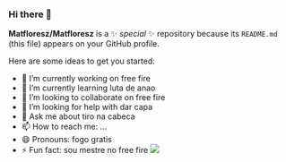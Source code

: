 ### Hi there 👋

**Matfloresz/Matfloresz** is a ✨ _special_ ✨ repository because its `README.md` (this file) appears on your GitHub profile.

Here are some ideas to get you started:

- 🔭 I’m currently working on free fire
- 🌱 I’m currently learning luta de anao
- 👯 I’m looking to collaborate on free fire
- 🤔 I’m looking for help with dar capa
- 💬 Ask me about tiro na cabeca
- 📫 How to reach me: ...
- 😄 Pronouns: fogo gratis
- ⚡ Fun fact: sou mestre no free fire
![](https://media4.giphy.com/media/npC3DfyQBPAYYlqE8L/giphy.webp?cid=790b7611ylocdj29kseuv4hv1h6e41b1mkjj7a4vu24sdygv&ep=v1_gifs_search&rid=giphy.webp&ct=g)

